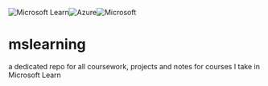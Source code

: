 ![Microsoft Learn](https://img.shields.io/badge/Microsoft_Learn-258ffa?style=for-the-badge&logo=microsoft&logoColor=white)![Azure](https://img.shields.io/badge/azure-%230072C6.svg?style=for-the-badge&logo=microsoftazure&logoColor=white)![Microsoft](https://img.shields.io/badge/Microsoft-0078D4?style=for-the-badge&logo=microsoft&logoColor=white)

# mslearning
a dedicated repo for all coursework, projects and notes for courses I take in Microsoft Learn
